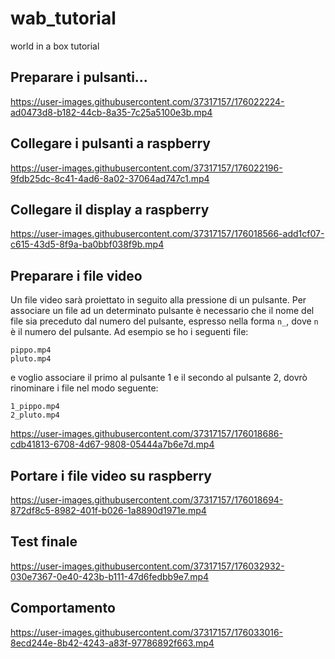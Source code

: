 # wab_tutorial
world in a box tutorial


## Preparare i pulsanti...

https://user-images.githubusercontent.com/37317157/176022224-ad0473d8-b182-44cb-8a35-7c25a5100e3b.mp4



## Collegare i pulsanti a raspberry

https://user-images.githubusercontent.com/37317157/176022196-9fdb25dc-8c41-4ad6-8a02-37064ad747c1.mp4



## Collegare il display a raspberry

https://user-images.githubusercontent.com/37317157/176018566-add1cf07-c615-43d5-8f9a-ba0bbf038f9b.mp4



## Preparare i file video

Un file video sarà proiettato in seguito alla pressione di un pulsante. Per associare un file ad un determinato pulsante è necessario che il nome del file sia preceduto dal numero del pulsante, espresso nella forma `n_`, dove `n` è il numero del pulsante. Ad esempio se ho i seguenti file:

```
pippo.mp4
pluto.mp4
```

e voglio associare il primo al pulsante 1 e il secondo al pulsante 2, dovrò rinominare i file nel modo seguente:

```
1_pippo.mp4
2_pluto.mp4
```

https://user-images.githubusercontent.com/37317157/176018686-cdb41813-6708-4d67-9808-05444a7b6e7d.mp4



## Portare i file video su raspberry

https://user-images.githubusercontent.com/37317157/176018694-872df8c5-8982-401f-b026-1a8890d1971e.mp4



## Test finale

https://user-images.githubusercontent.com/37317157/176032932-030e7367-0e40-423b-b111-47d6fedbb9e7.mp4


## Comportamento


https://user-images.githubusercontent.com/37317157/176033016-8ecd244e-8b42-4243-a83f-97786892f663.mp4

